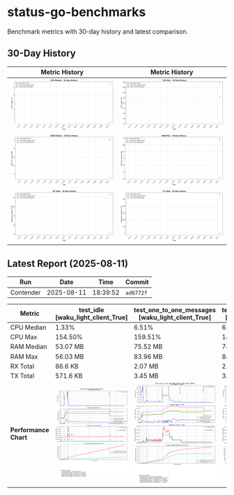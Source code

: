# status-go-benchmarks

Benchmark metrics with 30-day history and latest comparison.

## 30-Day History

| Metric History                                         | Metric History                                     |
|--------------------------------------------------------|----------------------------------------------------|
| ![cpu_median_history.png](docs/cpu_median_history.png) | ![cpu_max_history.png](docs/cpu_max_history.png)   |
| ![ram_median_history.png](docs/ram_median_history.png) | ![ram_max_history.png](docs/ram_max_history.png)   |
| ![rx_total_history.png](docs/rx_total_history.png)     | ![tx_total_history.png](docs/tx_total_history.png) |

## Latest Report (2025-08-11)

| Run       | Date       | Time     | Commit    |
|-----------|------------|----------|-----------|
| Contender | 2025-08-11 | 18:39:52 | `ad6772f` |

| Metric                | test_idle<br>[waku_light_client_True]                                                                                          | test_one_to_one_messages<br>[waku_light_client_True]                                                                                                         | test_one_to_one_messages<br>[waku_light_client_False]                                                                                                          |
|-----------------------|--------------------------------------------------------------------------------------------------------------------------------|--------------------------------------------------------------------------------------------------------------------------------------------------------------|----------------------------------------------------------------------------------------------------------------------------------------------------------------|
| CPU Median            | 1.33%                                                                                                                          | 6.51%                                                                                                                                                        | 6.51%                                                                                                                                                          |
| CPU Max               | 154.50%                                                                                                                        | 159.51%                                                                                                                                                      | 144.68%                                                                                                                                                        |
| RAM Median            | 53.07 MB                                                                                                                       | 75.52 MB                                                                                                                                                     | 74.94 MB                                                                                                                                                       |
| RAM Max               | 56.03 MB                                                                                                                       | 83.96 MB                                                                                                                                                     | 84.40 MB                                                                                                                                                       |
| RX Total              | 86.6 KB                                                                                                                        | 2.07 MB                                                                                                                                                      | 2.07 MB                                                                                                                                                        |
| TX Total              | 571.6 KB                                                                                                                       | 3.45 MB                                                                                                                                                      | 3.93 MB                                                                                                                                                        |
| **Performance Chart** | ![test_idle[waku_light_client_True]](benchmarks/20250811T183952_ad6772f/test_idle[waku_light_client_True]-20250811-183233.png) | ![test_one_to_one_messages[waku_light_client_True]](benchmarks/20250811T183952_ad6772f/test_one_to_one_messages[waku_light_client_True]-20250811-183916.png) | ![test_one_to_one_messages[waku_light_client_False]](benchmarks/20250811T183952_ad6772f/test_one_to_one_messages[waku_light_client_False]-20250811-183553.png) |

